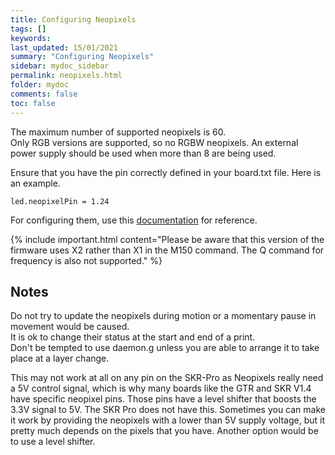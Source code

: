 ```yaml
---
title: Configuring Neopixels
tags: []
keywords: 
last_updated: 15/01/2021
summary: "Configuring Neopixels"
sidebar: mydoc_sidebar
permalink: neopixels.html
folder: mydoc
comments: false
toc: false
---
```


The maximum number of supported neopixels is 60.  
Only RGB versions are supported, so no RGBW neopixels. 
An external power supply should be used when more than 8 are being used.  

Ensure that you have the pin correctly defined in your board.txt file. Here is an example.  
```
led.neopixelPin = 1.24
```

For configuring them, use this [documentation](https://duet3d.dozuki.com/Wiki/Gcode#Section_M150_Set_LED_colours) for reference. 

{% include important.html content="Please be aware that this version of the firmware uses X2 rather than X1 in the M150 command. The Q command for frequency is also not supported." %}

## Notes

Do not try to update the neopixels during motion or a momentary pause in movement would be caused.  
It is ok to change their status at the start and end of a print.  
Don't be tempted to use daemon.g unless you are able to arrange it to take place at a layer change.  

This may not work at all on any pin on the SKR-Pro as Neopixels really need a 5V control signal, which is why many boards like the GTR and SKR V1.4 have specific neopixel pins. Those pins have a level shifter that boosts the 3.3V signal to 5V. The SKR Pro does not have this. Sometimes you can make it work by providing the neopixels with a lower than 5V supply voltage, but it pretty much depends on the pixels that you have. Another option would be to use a level shifter.